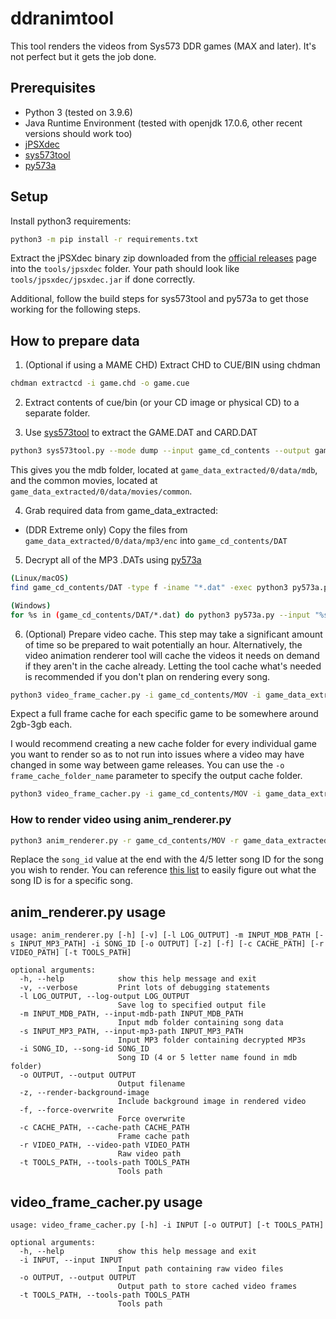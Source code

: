 # ddranimtool

This tool renders the videos from Sys573 DDR games (MAX and later). It's not perfect but it gets the job done.

## Prerequisites
- Python 3 (tested on 3.9.6)
- Java Runtime Environment (tested with openjdk 17.0.6, other recent versions should work too)
- [jPSXdec](https://github.com/m35/jpsxdec/releases)
- [sys573tool](https://github.com/987123879113/gobbletools/tree/master/sys573/sys573tool)
- [py573a](https://github.com/987123879113/gobbletools/tree/master/sys573/py573a)

## Setup
Install python3 requirements:
```sh
python3 -m pip install -r requirements.txt
```

Extract the jPSXdec binary zip downloaded from the [official releases](https://github.com/m35/jpsxdec/releases) page into the `tools/jpsxdec` folder. Your path should look like `tools/jpsxdec/jpsxdec.jar` if done correctly.

Additional, follow the build steps for sys573tool and py573a to get those working for the following steps.

## How to prepare data

1. (Optional if using a MAME CHD) Extract CHD to CUE/BIN using chdman
```sh
chdman extractcd -i game.chd -o game.cue
```

2. Extract contents of cue/bin (or your CD image or physical CD) to a separate folder.

3. Use [sys573tool](https://github.com/987123879113/gobbletools/tree/master/sys573/sys573tool) to extract the GAME.DAT and CARD.DAT
```sh
python3 sys573tool.py --mode dump --input game_cd_contents --output game_data_extracted
```
This gives you the mdb folder, located at `game_data_extracted/0/data/mdb`, and the common movies, located at `game_data_extracted/0/data/movies/common`.

4. Grab required data from game_data_extracted:
- (DDR Extreme only) Copy the files from `game_data_extracted/0/data/mp3/enc` into `game_cd_contents/DAT`

5. Decrypt all of the MP3 .DATs using [py573a](https://github.com/987123879113/gobbletools/tree/master/sys573/py573a)
```sh
(Linux/macOS)
find game_cd_contents/DAT -type f -iname "*.dat" -exec python3 py573a.py --input "{}" \;

(Windows)
for %s in (game_cd_contents/DAT/*.dat) do python3 py573a.py --input "%s""
```

6. (Optional) Prepare video cache. This step may take a significant amount of time so be prepared to wait potentially an hour. Alternatively, the video animation renderer tool will cache the videos it needs on demand if they aren't in the cache already. Letting the tool cache what's needed is recommended if you don't plan on rendering every song.
```sh
python3 video_frame_cacher.py -i game_cd_contents/MOV -i game_data_extracted/0/data/movies/common
```
Expect a full frame cache for each specific game to be somewhere around 2gb-3gb each.

I would recommend creating a new cache folder for every individual game you want to render so as to not run into issues where a video may have changed in some way between game releases. You can use the `-o frame_cache_folder_name` parameter to specify the output cache folder.
```sh
python3 video_frame_cacher.py -i game_cd_contents/MOV -i game_data_extracted/0/data/movies/common -o frame_cache_folder_name
```
### How to render video using anim_renderer.py
```sh
python3 anim_renderer.py -r game_cd_contents/MOV -r game_data_extracted/0/data/movies/common -m game_data_extracted/0/data/mdb -s game_cd_contents/DAT -c frame_cache_folder_name -i song_id
```

Replace the `song_id` value at the end with the 4/5 letter song ID for the song you wish to render. You can reference [this list](https://zenius-i-vanisher.com/ddrmasterlist.txt) to easily figure out what the song ID is for a specific song.

## anim_renderer.py usage
```
usage: anim_renderer.py [-h] [-v] [-l LOG_OUTPUT] -m INPUT_MDB_PATH [-s INPUT_MP3_PATH] -i SONG_ID [-o OUTPUT] [-z] [-f] [-c CACHE_PATH] [-r VIDEO_PATH] [-t TOOLS_PATH]

optional arguments:
  -h, --help            show this help message and exit
  -v, --verbose         Print lots of debugging statements
  -l LOG_OUTPUT, --log-output LOG_OUTPUT
                        Save log to specified output file
  -m INPUT_MDB_PATH, --input-mdb-path INPUT_MDB_PATH
                        Input mdb folder containing song data
  -s INPUT_MP3_PATH, --input-mp3-path INPUT_MP3_PATH
                        Input MP3 folder containing decrypted MP3s
  -i SONG_ID, --song-id SONG_ID
                        Song ID (4 or 5 letter name found in mdb folder)
  -o OUTPUT, --output OUTPUT
                        Output filename
  -z, --render-background-image
                        Include background image in rendered video
  -f, --force-overwrite
                        Force overwrite
  -c CACHE_PATH, --cache-path CACHE_PATH
                        Frame cache path
  -r VIDEO_PATH, --video-path VIDEO_PATH
                        Raw video path
  -t TOOLS_PATH, --tools-path TOOLS_PATH
                        Tools path
```

## video_frame_cacher.py usage
```
usage: video_frame_cacher.py [-h] -i INPUT [-o OUTPUT] [-t TOOLS_PATH]

optional arguments:
  -h, --help            show this help message and exit
  -i INPUT, --input INPUT
                        Input path containing raw video files
  -o OUTPUT, --output OUTPUT
                        Output path to store cached video frames
  -t TOOLS_PATH, --tools-path TOOLS_PATH
                        Tools path
```